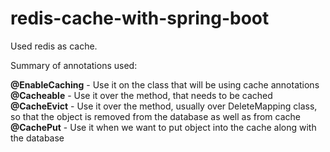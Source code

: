 # redis-cache-with-spring-boot

Used redis as cache.

Summary of annotations used:

<b>@EnableCaching</b> - Use it on the class that will be using cache annotations <br>
<b>@Cacheable</b> - Use it over the method, that needs to be cached <br>
<b>@CacheEvict</b> - Use it over the method, usually over DeleteMapping class, so that the object is removed from the database as well as from cache <br>
<b>@CachePut</b> - Use it when we want to put object into the cache along with the database
